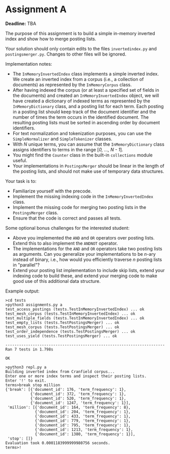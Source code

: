 # Assignment A

**Deadline:** TBA

The purpose of this assignment is to build a simple in-memory inverted index and show how to merge posting lists.

Your solution should only contain edits to the files `invertedindex.py` and `postingsmerger.py`. Changes to other files will be ignored.

Implementation notes:

* The `InMemoryInvertedIndex` class implements a simple inverted index. We create an inverted index from a corpus (i.e., a collection of documents) as represented by the `InMemoryCorpus` class.
* After having indexed the corpus (or at least a specified set of fields in the documents) and created an `InMemoryInvertedIndex` object, we will have created a dictionary of indexed terms as represented by the `InMemoryDictionary` class, and a posting list for each term. Each posting in a posting list should keep track of the document identifier and the number of times the term occurs in the identified document. The resulting posting lists must be sorted in ascending order by document identifiers.
* For text normalization and tokenization purposes, you can use the `SimpleNormalizer` and `SimpleTokenizer` classes.
* With _N_ unique terms, you can assume that the `InMemoryDictionary` class assigns identifiers to terms in the range [_0, ..., N - 1_].
* You might find the `Counter` class in the built-in `collections` module useful.
* Your implementations in `PostingsMerger` should be linear in the length of the posting lists, and should not make use of temporary data structures.

Your task is to:

* Familiarize yourself with the precode.
* Implement the missing indexing code in the `InMemoryInvertedIndex` class.
* Implement the missing code for merging two posting lists in the `PostingsMerger` class.
* Ensure that the code is correct and passes all tests.

Some optional bonus challenges for the interested student:

* Above you implemented the `AND` and `OR` operators over posting lists. Extend this to also implement the `ANDNOT` operator.
* The implementations for the `AND` and `OR` operators take two posting lists as arguments. Can you generalize your implementations to be _n_-ary instead of binary, i.e., how would you efficiently traverse _n_ posting lists in "parallel"?
* Extend your posting list implementation to include skip lists, extend your indexing code to build these, and extend your merging code to make good use of this additional data structure.

Example output:

```
>cd tests
>python3 assignments.py a
test_access_postings (tests.TestInMemoryInvertedIndex) ... ok
test_mesh_corpus (tests.TestInMemoryInvertedIndex) ... ok
test_multiple_fields (tests.TestInMemoryInvertedIndex) ... ok
test_empty_lists (tests.TestPostingsMerger) ... ok
test_mesh_corpus (tests.TestPostingsMerger) ... ok
test_order_independence (tests.TestPostingsMerger) ... ok
test_uses_yield (tests.TestPostingsMerger) ... ok

----------------------------------------------------------------------
Ran 7 tests in 1.798s

OK

>python3 repl.py a
Building inverted index from Cranfield corpus...
Enter one or more index terms and inspect their posting lists.
Enter '!' to exit.
terms>break stop million
{'break': [{'document_id': 176, 'term_frequency': 1},
           {'document_id': 372, 'term_frequency': 1},
           {'document_id': 520, 'term_frequency': 1},
           {'document_id': 1247, 'term_frequency': 1}],
 'million': [{'document_id': 164, 'term_frequency': 8},
             {'document_id': 204, 'term_frequency': 1},
             {'document_id': 433, 'term_frequency': 1},
             {'document_id': 779, 'term_frequency': 1},
             {'document_id': 795, 'term_frequency': 1},
             {'document_id': 1213, 'term_frequency': 1},
             {'document_id': 1380, 'term_frequency': 1}],
 'stop': []}
Evaluation took 0.0001183999999980756 seconds.
terms>!
```
